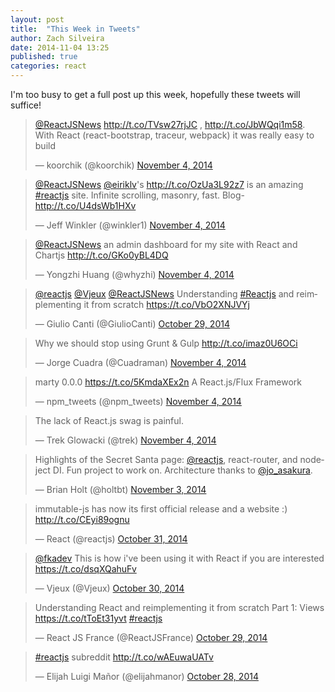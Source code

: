```yaml
---
layout: post
title:  "This Week in Tweets"
author: Zach Silveira
date: 2014-11-04 13:25
published: true
categories: react
---
```

I'm too busy to get a full post up this week, hopefully these tweets will suffice!
<script async src="//platform.twitter.com/widgets.js" charset="utf-8"></script>
<blockquote class="twitter-tweet" lang="en"><p><a href="https://twitter.com/ReactJSNews">@ReactJSNews</a> <a href="http://t.co/TVsw27rjJC">http://t.co/TVsw27rjJC</a> , <a href="http://t.co/JbWQqi1m58">http://t.co/JbWQqi1m58</a>. With React (react-bootstrap, traceur, webpack) it was really easy to build</p>&mdash; koorchik (@koorchik) <a href="https://twitter.com/koorchik/status/529619222121697281">November 4, 2014</a></blockquote>

<blockquote class="twitter-tweet" lang="en"><p><a href="https://twitter.com/ReactJSNews">@ReactJSNews</a> <a href="https://twitter.com/eiriklv">@eiriklv</a>&#39;s <a href="http://t.co/OzUa3L92z7">http://t.co/OzUa3L92z7</a> is an amazing <a href="https://twitter.com/hashtag/reactjs?src=hash">#reactjs</a> site. Infinite scrolling, masonry, fast. Blog- <a href="http://t.co/U4dsWb1HXv">http://t.co/U4dsWb1HXv</a></p>&mdash; Jeff Winkler (@winkler1) <a href="https://twitter.com/winkler1/status/529594852745699328">November 4, 2014</a></blockquote>

<blockquote class="twitter-tweet" lang="en"><p><a href="https://twitter.com/ReactJSNews">@ReactJSNews</a> an admin dashboard for my site with React and Chartjs <a href="http://t.co/GKo0yBL4DQ">http://t.co/GKo0yBL4DQ</a></p>&mdash; Yongzhi Huang (@whyzhi) <a href="https://twitter.com/whyzhi/status/529438259731263488">November 4, 2014</a></blockquote>

<blockquote class="twitter-tweet" lang="en"><p><a href="https://twitter.com/reactjs">@reactjs</a> <a href="https://twitter.com/Vjeux">@Vjeux</a> <a href="https://twitter.com/ReactJSNews">@ReactJSNews</a> Understanding <a href="https://twitter.com/hashtag/Reactjs?src=hash">#Reactjs</a> and reimplementing it from scratch <a href="https://t.co/VbO2XNJVYj">https://t.co/VbO2XNJVYj</a></p>&mdash; Giulio Canti (@GiulioCanti) <a href="https://twitter.com/GiulioCanti/status/527437980043313152">October 29, 2014</a></blockquote>

<blockquote class="twitter-tweet" lang="en"><p>Why we should stop using Grunt &amp; Gulp <a href="http://t.co/imaz0U6OCi">http://t.co/imaz0U6OCi</a></p>&mdash; Jorge Cuadra (@Cuadraman) <a href="https://twitter.com/Cuadraman/status/529680621522538496">November 4, 2014</a></blockquote>

<blockquote class="twitter-tweet" lang="en"><p>marty 0.0.0 <a href="https://t.co/5KmdaXEx2n">https://t.co/5KmdaXEx2n</a> A React.js/Flux Framework</p>&mdash; npm_tweets (@npm_tweets) <a href="https://twitter.com/npm_tweets/status/529699730537070592">November 4, 2014</a></blockquote>

<blockquote class="twitter-tweet" lang="en"><p>The lack of React.js swag is painful.</p>&mdash; Trek Glowacki (@trek) <a href="https://twitter.com/trek/status/529620930469707777">November 4, 2014</a></blockquote>

<blockquote class="twitter-tweet" lang="en"><p>Highlights of the Secret Santa page: <a href="https://twitter.com/reactjs">@reactjs</a>, react-router, and nodeject DI. Fun project to work on. Architecture thanks to <a href="https://twitter.com/jo_asakura">@jo_asakura</a>.</p>&mdash; Brian Holt (@holtbt) <a href="https://twitter.com/holtbt/status/529346794442854400">November 3, 2014</a></blockquote>

<blockquote class="twitter-tweet" lang="en"><p>immutable-js has now its first official release and a website :) <a href="http://t.co/CEyi89ognu">http://t.co/CEyi89ognu</a></p>&mdash; React (@reactjs) <a href="https://twitter.com/reactjs/status/528318148676947968">October 31, 2014</a></blockquote>

<blockquote class="twitter-tweet" lang="en"><p><a href="https://twitter.com/fkadev">@fkadev</a> This is how i&#39;ve been using it with React if you are interested <a href="https://t.co/dsqXQahuFv">https://t.co/dsqXQahuFv</a></p>&mdash; Vjeux (@Vjeux) <a href="https://twitter.com/Vjeux/status/527873902761213952">October 30, 2014</a></blockquote>

<blockquote class="twitter-tweet" lang="en"><p>Understanding React and reimplementing it from scratch Part 1: Views&#10;<a href="https://t.co/tToEt31yvt">https://t.co/tToEt31yvt</a>&#10;<a href="https://twitter.com/hashtag/reactjs?src=hash">#reactjs</a></p>&mdash; React JS France (@ReactJSFrance) <a href="https://twitter.com/ReactJSFrance/status/527514410022359041">October 29, 2014</a></blockquote>

<blockquote class="twitter-tweet" lang="en"><p><a href="https://twitter.com/hashtag/reactjs?src=hash">#reactjs</a> subreddit <a href="http://t.co/wAEuwaUATv">http://t.co/wAEuwaUATv</a></p>&mdash; Elijah Luigi Mañor (@elijahmanor) <a href="https://twitter.com/elijahmanor/status/527082569914150912">October 28, 2014</a></blockquote>